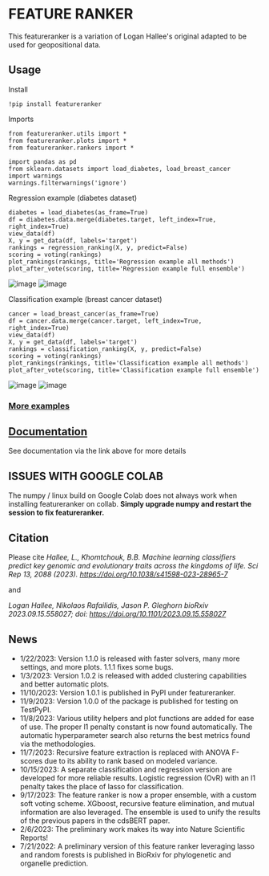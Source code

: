 # FEATURE RANKER
This featureranker is a variation of Logan Hallee's original adapted to be used for geopositional data.


## Usage

Install
```
!pip install featureranker
```
Imports

```
from featureranker.utils import *
from featureranker.plots import *
from featureranker.rankers import *

import pandas as pd
from sklearn.datasets import load_diabetes, load_breast_cancer
import warnings
warnings.filterwarnings('ignore')
```
Regression example (diabetes dataset)
```
diabetes = load_diabetes(as_frame=True)
df = diabetes.data.merge(diabetes.target, left_index=True, right_index=True)
view_data(df)
X, y = get_data(df, labels='target')
rankings = regression_ranking(X, y, predict=False)
scoring = voting(rankings)
plot_rankings(rankings, title='Regression example all methods')
plot_after_vote(scoring, title='Regression example full ensemble')
```
![image](https://github.com/lhallee/featureranker/assets/72926928/a95c8ac9-11b5-45df-827f-0be1255c82ea)
![image](https://github.com/lhallee/featureranker/assets/72926928/710ed10e-eed5-4f0e-b9f8-997c7fb0de8b)

Classification example (breast cancer dataset)
```
cancer = load_breast_cancer(as_frame=True)
df = cancer.data.merge(cancer.target, left_index=True, right_index=True)
view_data(df)
X, y = get_data(df, labels='target')
rankings = classification_ranking(X, y, predict=False)
scoring = voting(rankings)
plot_rankings(rankings, title='Classification example all methods')
plot_after_vote(scoring, title='Classification example full ensemble')
```
![image](https://github.com/lhallee/featureranker/assets/72926928/fbb1308f-118f-4db2-a5a4-9c65d510fbc3)
![image](https://github.com/lhallee/featureranker/assets/72926928/88373375-18a3-4c82-99b2-1aec7b79aaa4)

### [More examples](https://github.com/lhallee/featureranker/tree/main/examples)

## [Documentation](https://github.com/lhallee/featureranker/tree/main/documentation)
See documentation via the link above for more details

## ISSUES WITH GOOGLE COLAB
The numpy / linux build on Google Colab does not always work when installing featureranker on collab.
**Simply upgrade numpy and restart the session to fix featureranker.**

## Citation
Please cite 
_Hallee, L., Khomtchouk, B.B. Machine learning classifiers predict key genomic and evolutionary traits across the kingdoms of life. Sci Rep 13, 2088 (2023).
https://doi.org/10.1038/s41598-023-28965-7_

and

_Logan Hallee, Nikolaos Rafailidis, Jason P. Gleghorn
bioRxiv 2023.09.15.558027; doi: https://doi.org/10.1101/2023.09.15.558027_

## News
* 1/22/2023: Version 1.1.0 is released with faster solvers, many more settings, and more plots. 1.1.1 fixes some bugs.
* 1/3/2023: Version 1.0.2 is released with added clustering capabilities and better automatic plots.
* 11/10/2023: Version 1.0.1 is published in PyPI under featureranker.
* 11/9/2023: Version 1.0.0 of the package is published for testing on TestPyPI.
* 11/8/2023: Various utility helpers and plot functions are added for ease of use. The proper l1 penalty constant is now found automatically. The automatic hyperparameter search also returns the best metrics found via the methodologies.
* 11/7/2023: Recursive feature extraction is replaced with ANOVA F-scores due to its ability to rank based on modeled variance.
* 10/15/2023: A separate classification and regression version are developed for more reliable results. Logistic regression (OvR) with an l1 penalty takes the place of lasso for classification.
* 9/17/2023: The feature ranker is now a proper ensemble, with a custom soft voting scheme. XGboost, recursive feature elimination, and mutual information are also leveraged. The ensemble is used to unify the results of the previous papers in the cdsBERT paper.
* 2/6/2023: The preliminary work makes its way into Nature Scientific Reports!
* 7/21/2022: A preliminary version of this feature ranker leveraging lasso and random forests is published in BioRxiv for phylogenetic and organelle prediction.

